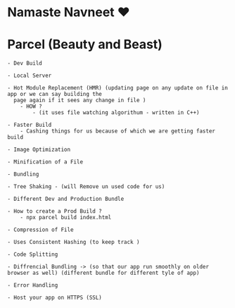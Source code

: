 # Namaste Navneet ❤️


# Parcel (Beauty and Beast)
    - Dev Build

    - Local Server

    - Hot Module Replacement (HMR) (updating page on any update on file in app or we can say building the
      page again if it sees any change in file )
        - HOW ?
            - (it uses file watching algorithum - written in C++)

    - Faster Build 
        - Cashing things for us because of which we are getting faster build

    - Image Optimization

    - Minification of a File 

    - Bundling

    - Tree Shaking - (will Remove un used code for us)

    - Different Dev and Production Bundle

    - How to create a Prod Build ?
        - npx parcel build index.html

    - Compression of File

    - Uses Consistent Hashing (to keep track )

    - Code Splitting

    - Diffrencial Bundling -> (so that our app run smoothly on older browser as well) (different bundle for different tyle of app)

    - Error Handling

    - Host your app on HTTPS (SSL)
